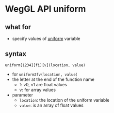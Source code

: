 # WegGL API uniform

## what for

- specify values of [uniform](webgl-data-in-webgl.md#uniform) variable

## syntax

`uniform[1234][fi][v](location, value)`

- for `uniform2fv(location, value)`
- the letter at the end of the function name
  - f: v0, v1 are float values
  - v: for array values
- parameter
  - `location`: the location of the uniform variable
  - `value`: is an array of float values

